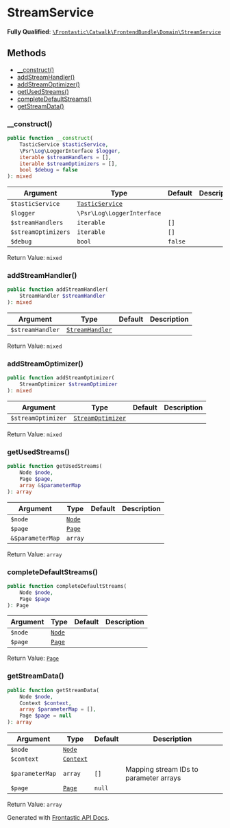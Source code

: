 #  StreamService

**Fully Qualified**: [`\Frontastic\Catwalk\FrontendBundle\Domain\StreamService`](../../../../src/php/FrontendBundle/Domain/StreamService.php)

## Methods

* [__construct()](#__construct)
* [addStreamHandler()](#addstreamhandler)
* [addStreamOptimizer()](#addstreamoptimizer)
* [getUsedStreams()](#getusedstreams)
* [completeDefaultStreams()](#completedefaultstreams)
* [getStreamData()](#getstreamdata)

### __construct()

```php
public function __construct(
    TasticService $tasticService,
    \Psr\Log\LoggerInterface $logger,
    iterable $streamHandlers = [],
    iterable $streamOptimizers = [],
    bool $debug = false
): mixed
```

Argument|Type|Default|Description
--------|----|-------|-----------
`$tasticService`|[`TasticService`](../../ApiCoreBundle/Domain/TasticService.md)||
`$logger`|`\Psr\Log\LoggerInterface`||
`$streamHandlers`|`iterable`|`[]`|
`$streamOptimizers`|`iterable`|`[]`|
`$debug`|`bool`|`false`|

Return Value: `mixed`

### addStreamHandler()

```php
public function addStreamHandler(
    StreamHandler $streamHandler
): mixed
```

Argument|Type|Default|Description
--------|----|-------|-----------
`$streamHandler`|[`StreamHandler`](StreamHandler.md)||

Return Value: `mixed`

### addStreamOptimizer()

```php
public function addStreamOptimizer(
    StreamOptimizer $streamOptimizer
): mixed
```

Argument|Type|Default|Description
--------|----|-------|-----------
`$streamOptimizer`|[`StreamOptimizer`](StreamOptimizer.md)||

Return Value: `mixed`

### getUsedStreams()

```php
public function getUsedStreams(
    Node $node,
    Page $page,
    array &$parameterMap
): array
```

Argument|Type|Default|Description
--------|----|-------|-----------
`$node`|[`Node`](Node.md)||
`$page`|[`Page`](Page.md)||
`&$parameterMap`|`array`||

Return Value: `array`

### completeDefaultStreams()

```php
public function completeDefaultStreams(
    Node $node,
    Page $page
): Page
```

Argument|Type|Default|Description
--------|----|-------|-----------
`$node`|[`Node`](Node.md)||
`$page`|[`Page`](Page.md)||

Return Value: [`Page`](Page.md)

### getStreamData()

```php
public function getStreamData(
    Node $node,
    Context $context,
    array $parameterMap = [],
    Page $page = null
): array
```

Argument|Type|Default|Description
--------|----|-------|-----------
`$node`|[`Node`](Node.md)||
`$context`|[`Context`](../../ApiCoreBundle/Domain/Context.md)||
`$parameterMap`|`array`|`[]`|Mapping stream IDs to parameter arrays
`$page`|[`Page`](Page.md)|`null`|

Return Value: `array`

Generated with [Frontastic API Docs](https://github.com/FrontasticGmbH/apidocs).
